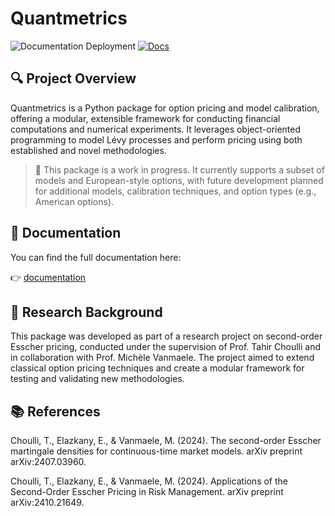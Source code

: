 # Quantmetrics

![Documentation Deployment](https://github.com/elazkany/quantmetrics/actions/workflows/deploy_docs.yaml/badge.svg)
[![Docs](https://img.shields.io/badge/docs-online-blue)](https://elazkany.github.io/quantmetrics/)

## 🔍 Project Overview

Quantmetrics is a Python package for option pricing and model calibration, offering a modular, extensible framework for conducting financial computations and numerical experiments. It leverages object-oriented programming to model Lévy processes and perform pricing using both established and novel methodologies.

> 🚧 This package is a work in progress. It currently supports a subset of models and European-style options, with future development planned for additional models, calibration techniques, and option types (e.g., American options).

## 📄 Documentation

You can find the full documentation here:

👉 [documentation](https://elazkany.github.io/quantmetrics)

## 🔬 Research Background

This package was developed as part of a research project on second-order Esscher pricing, conducted under the supervision of Prof. Tahir Choulli and in collaboration with Prof. Michèle Vanmaele. The project aimed to extend classical option pricing techniques and create a modular framework for testing and validating new methodologies.

## 📚 References

Choulli, T., Elazkany, E., & Vanmaele, M. (2024). The second-order Esscher martingale densities for continuous-time market models. arXiv preprint arXiv:2407.03960.

Choulli, T., Elazkany, E., & Vanmaele, M. (2024). Applications of the Second-Order Esscher Pricing in Risk Management. arXiv preprint arXiv:2410.21649.